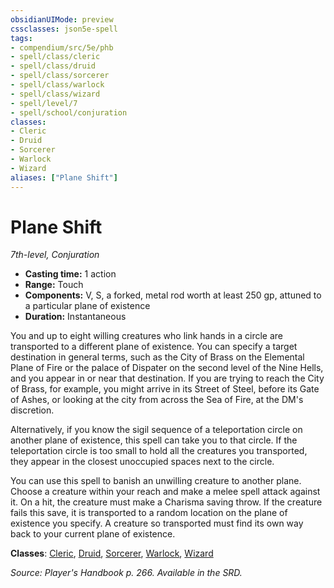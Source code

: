 ```yaml
---
obsidianUIMode: preview
cssclasses: json5e-spell
tags:
- compendium/src/5e/phb
- spell/class/cleric
- spell/class/druid
- spell/class/sorcerer
- spell/class/warlock
- spell/class/wizard
- spell/level/7
- spell/school/conjuration
classes:
- Cleric
- Druid
- Sorcerer
- Warlock
- Wizard
aliases: ["Plane Shift"]
---
```

# Plane Shift
*7th-level, Conjuration*  

- **Casting time:** 1 action
- **Range:** Touch
- **Components:** V, S, a forked, metal rod worth at least 250 gp, attuned to a particular plane of existence
- **Duration:** Instantaneous

You and up to eight willing creatures who link hands in a circle are transported to a different plane of existence. You can specify a target destination in general terms, such as the City of Brass on the Elemental Plane of Fire or the palace of Dispater on the second level of the Nine Hells, and you appear in or near that destination. If you are trying to reach the City of Brass, for example, you might arrive in its Street of Steel, before its Gate of Ashes, or looking at the city from across the Sea of Fire, at the DM's discretion.

Alternatively, if you know the sigil sequence of a teleportation circle on another plane of existence, this spell can take you to that circle. If the teleportation circle is too small to hold all the creatures you transported, they appear in the closest unoccupied spaces next to the circle.

You can use this spell to banish an unwilling creature to another plane. Choose a creature within your reach and make a melee spell attack against it. On a hit, the creature must make a Charisma saving throw. If the creature fails this save, it is transported to a random location on the plane of existence you specify. A creature so transported must find its own way back to your current plane of existence.

**Classes**: [Cleric](/3-Mechanics/CLI/classes/cleric.md), [Druid](/3-Mechanics/CLI/classes/druid.md), [Sorcerer](/3-Mechanics/CLI/classes/sorcerer.md), [Warlock](/3-Mechanics/CLI/classes/warlock.md), [Wizard](/3-Mechanics/CLI/classes/wizard.md)

*Source: Player's Handbook p. 266. Available in the SRD.*